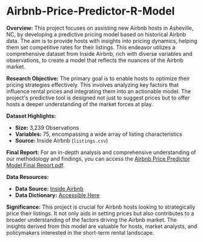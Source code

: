 # Airbnb-Price-Predictor-R-Model

**Overview:**
This project focuses on assisting new Airbnb hosts in Asheville, NC, by developing a predictive pricing model based on historical Airbnb data. The aim is to provide hosts with insights into pricing dynamics, helping them set competitive rates for their listings. This endeavor utilizes a comprehensive dataset from Inside Airbnb, rich with diverse variables and observations, to create a model that reflects the nuances of the Airbnb market.

**Research Objective:**
The primary goal is to enable hosts to optimize their pricing strategies effectively. This involves analyzing key factors that influence rental prices and integrating them into an actionable model. The project's predictive tool is designed not just to suggest prices but to offer hosts a deeper understanding of the market forces at play.

**Dataset Highlights:**
- **Size:** 3,239 Observations
- **Variables:** 75, encompassing a wide array of listing characteristics
- **Source:** Inside Airbnb (`listings.csv`)

**Final Report:**
For an in-depth analysis and comprehensive understanding of our methodology and findings, you can access the [Airbnb Price Predictor Model Final Report.pdf](./Airbnb_Price_Predictor_Model.pdf).

**Data Resources:**
- **Data Source:** [Inside Airbnb](http://insideairbnb.com/get-the-data/)
- **Data Dictionary:** [Accessible Here](https://docs.google.com/spreadsheets/d/1iWCNJcSutYqpULSQHlNyGInUvHg2BoUGoNRIGa6Szc4/edit#gid=1322284596)

**Significance:**
This project is crucial for Airbnb hosts looking to strategically price their listings. It not only aids in setting prices but also contributes to a broader understanding of the factors driving the Airbnb market. The insights derived from this model are valuable for hosts, market analysts, and policymakers interested in the short-term rental landscape.
